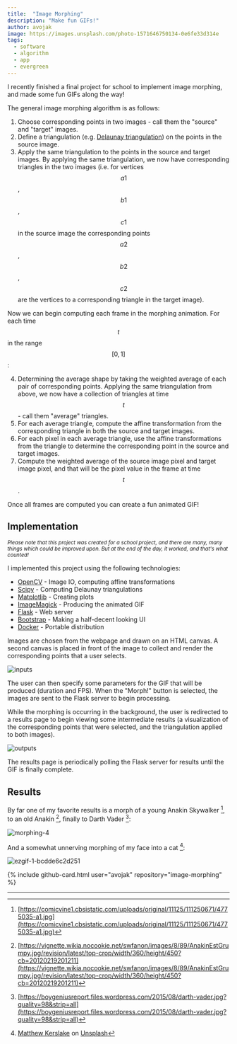 ```yaml
---
title:  "Image Morphing"
description: "Make fun GIFs!"
author: avojak
image: https://images.unsplash.com/photo-1571646750134-0e6fe33d314e
tags:
  - software
  - algorithm
  - app
  - evergreen
---
```


I recently finished a final project for school to implement image morphing, and made some fun GIFs along the way!

The general image morphing algorithm is as follows:

1. Choose corresponding points in two images - call them the "source" and "target" images.
2. Define a triangulation (e.g. [Delaunay triangulation](https://en.wikipedia.org/wiki/Delaunay_triangulation)) on the points in the source image.
3. Apply the same triangulation to the points in the source and target images. By applying the same triangulation, we now have corresponding triangles in the two images (i.e. for vertices $$a1$$, $$b1$$, $$c1$$ in the source image the corresponding points $$a2$$, $$b2$$, $$c2$$ are the vertices to a corresponding triangle in the target image).

Now we can begin computing each frame in the morphing animation. For each time $$t$$ in the range $$[0, 1]$$:

4. Determining the average shape by taking the weighted average of each pair of corresponding points. Applying the same triangulation from above, we now have a collection of triangles at time $$t$$ - call them "average" triangles.
5. For each average triangle, compute the affine transformation from the corresponding triangle in both the source and target images.
6. For each pixel in each average triangle, use the affine transformations from the triangle to determine the corresponding point in the source and target images.
7. Compute the weighted average of the source image pixel and target image pixel, and that will be the pixel value in the frame at time $$t$$.

Once all frames are computed you can create a fun animated GIF!

## Implementation

<small><i>Please note that this project was created for a school project, and there are many, many things which could be improved upon. But at the end of the day, it worked, and that's what counted!</i></small>

I implemented this project using the following technologies:

* [OpenCV](https://pypi.org/project/opencv-python/) - Image IO, computing affine transformations
* [Scipy](https://pypi.org/project/scipy/) - Computing Delaunay triangulations
* [Matplotlib](https://pypi.org/project/matplotlib/) - Creating plots
* [ImageMagick](http://www.imagemagick.org) - Producing the animated GIF
* [Flask](https://pypi.org/project/Flask/) - Web server
* [Bootstrap](https://getbootstrap.com) - Making a half-decent looking UI
* [Docker](https://www.docker.com) - Portable distribution

Images are chosen from the webpage and drawn on an HTML canvas. A second canvas is placed in front of the image to collect and render the corresponding points that a user selects.

![inputs](https://s3.amazonaws.com/blog.avojak.ghost/2020/05/inputs.png)

The user can then specify some parameters for the GIF that will be produced (duration and FPS). When the "Morph!" button is selected, the images are sent to the Flask server to begin processing.

While the morphing is occurring in the background, the user is redirected to a results page to begin viewing some intermediate results (a visualization of the corresponding points that were selected, and the triangulation applied to both images).

![outputs](https://s3.amazonaws.com/blog.avojak.ghost/2020/05/outputs-2.png)

The results page is periodically polling the Flask server for results until the GIF is finally complete.

## Results
By far one of my favorite results is a morph of a young Anakin Skywalker [^1], to an old Anakin [^2], finally to Darth Vader [^3]:

![morphing-4](https://s3.amazonaws.com/blog.avojak.ghost/2020/05/morphing-4.gif)

And a somewhat unnerving morphing of my face into a cat [^4]:

![ezgif-1-bcdde6c2d251](https://s3.amazonaws.com/blog.avojak.ghost/2020/05/ezgif-1-bcdde6c2d251.gif)

{% include github-card.html
  user="avojak"
  repository="image-morphing"
%}

---

[^1]: [https://comicvine1.cbsistatic.com/uploads/original/11125/111250671/4775035-a1.jpg](https://comicvine1.cbsistatic.com/uploads/original/11125/111250671/4775035-a1.jpg)
[^2]: [https://vignette.wikia.nocookie.net/swfanon/images/8/89/AnakinEstGrumpy.jpg/revision/latest/top-crop/width/360/height/450?cb=20120219201211](https://vignette.wikia.nocookie.net/swfanon/images/8/89/AnakinEstGrumpy.jpg/revision/latest/top-crop/width/360/height/450?cb=20120219201211)
[^3]: [https://boygeniusreport.files.wordpress.com/2015/08/darth-vader.jpg?quality=98&strip=all](https://boygeniusreport.files.wordpress.com/2015/08/darth-vader.jpg?quality=98&strip=all)
[^4]: [Matthew Kerslake](https://unsplash.com/@mattkerslake?utm_source=unsplash&utm_medium=referral&utm_content=creditCopyText) on [Unsplash](https://unsplash.com/s/photos/cat?utm_source=unsplash&utm_medium=referral&utm_content=creditCopyText)